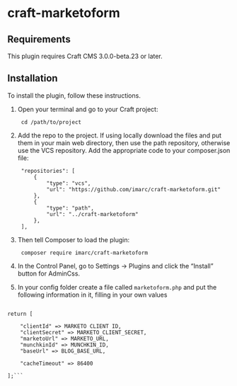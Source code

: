 # craft-marketoform

## Requirements

This plugin requires Craft CMS 3.0.0-beta.23 or later.

## Installation

To install the plugin, follow these instructions.

1. Open your terminal and go to your Craft project:

        cd /path/to/project

2. Add the repo to the project. If using locally download the files and put them in your main web directory, then use the path repository, otherwise use the VCS repository. Add the appropriate code to your composer.json file:

        "repositories": [
            {
                "type": "vcs",
                "url": "https://github.com/imarc/craft-marketoform.git"
            },
            {
                "type": "path",
                "url": "../craft-marketoform"
            },
        ],


3. Then tell Composer to load the plugin:

        composer require imarc/craft-marketoform

4. In the Control Panel, go to Settings → Plugins and click the “Install” button for AdminCss.

5. In your config folder create a file called `marketoform.php` and put the following information in it, filling in your own values

```<?php

return [

    "clientId" => MARKETO CLIENT ID,
    "clientSecret" => MARKETO_CLIENT_SECRET,
    "marketoUrl" => MARKETO_URL,
    "munchkinId" => MUNCHKIN_ID,
    "baseUrl" => BLOG_BASE_URL,

    "cacheTimeout" => 86400

];```
